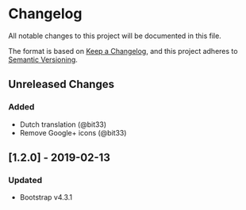 # Changelog
All notable changes to this project will be documented in this file.

The format is based on [Keep a Changelog](https://keepachangelog.com/en/1.0.0/),
and this project adheres to [Semantic Versioning](https://semver.org/spec/v2.0.0.html).

## Unreleased Changes
### Added
- Dutch translation (@bit33)
- Remove Google+ icons (@bit33)

## [1.2.0] - 2019-02-13
### Updated
- Bootstrap v4.3.1
